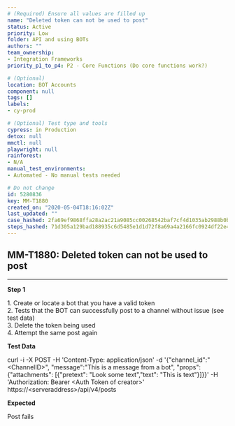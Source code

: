 ```yaml
---
# (Required) Ensure all values are filled up
name: "Deleted token can not be used to post"
status: Active
priority: Low
folder: API and using BOTs
authors: ""
team_ownership: 
- Integration Frameworks
priority_p1_to_p4: P2 - Core Functions (Do core functions work?)

# (Optional)
location: BOT Accounts
component: null
tags: []
labels: 
- cy-prod

# (Optional) Test type and tools
cypress: in Production
detox: null
mmctl: null
playwright: null
rainforest: 
- N/A
manual_test_environments: 
- Automated - No manual tests needed

# Do not change
id: 5280836
key: MM-T1880
created_on: "2020-05-04T18:16:02Z"
last_updated: ""
case_hashed: 2fa69ef9868ffa28a2ac21a9085cc00268542baf7cf4d1035ab2988b0b5c6bef0570798d732587ac165665f25be1ca56
steps_hashed: 71d305a129bad188935c6d5485e1d1d72f8a69a4a2166fc0924df22e4b17c4e61f11163c2034558788f22a64aa71327a
---
```


<!-- (Auto-generated) Based on frontmatter's "key" and "name" -->

## MM-T1880: Deleted token can not be used to post

---

**Step 1**

1\. Create or locate a bot that you have a valid token\
2\. Tests that the BOT can successfully post to a channel without issue (see test data)\
3\. Delete the token being used\
4\. Attempt the same post again

**Test Data**

curl -i -X POST -H 'Content-Type: application/json' -d '{"channel\_id":"\<ChannelID>", "message":"This is a message from a bot", "props":{"attachments": \[{"pretext": "Look some text","text": "This is text"}]}}' -H 'Authorization: Bearer \<Auth Token of creator>' https\://\<serveraddress>/api/v4/posts

**Expected**

Post fails
